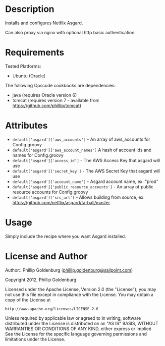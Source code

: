 Description
===========

Installs and configures Netflix Asgard.

Can also proxy via nginx with optional http basic authentication.

Requirements
============

Tested Platforms:

* Ubuntu (Oracle)

The following Opscode cookbooks are dependencies:

* java (requires Oracle version 6)
* tomcat (requires version 7 - available from https://github.com/phillip/tomcat) 

Attributes
==========

* `default['asgard']['aws_accounts']` - An array of aws_accounts for Config.groovy
* `default['asgard']['aws_account_names']` A hash of account ids and names for Config.groovy
* `default['asgard']['access_id']` - The AWS Access Key that asgard will use
* `default['asgard']['secret_key']` - The AWS Secret Key that asgard will use
* `default['asgard']['account_name']` - Asgard account name, ex: "prod"
* `default['asgard']['public_resource_accounts']` - An array of public resource accounts for Config.groovy
* `default['asgard']['src_url']` - Allows building from source, ex: https://github.com/netflix/asgard/tarball/master

Usage
=====

Simply include the recipe where you want Asgard installed.

License and Author
==================

Author:: Phillip Goldenburg (<phillip.goldenburg@sailpoint.com>)

Copyright 2012, Phillip Goldenburg

Licensed under the Apache License, Version 2.0 (the "License");
you may not use this file except in compliance with the License.
You may obtain a copy of the License at

    http://www.apache.org/licenses/LICENSE-2.0

Unless required by applicable law or agreed to in writing, software
distributed under the License is distributed on an "AS IS" BASIS,
WITHOUT WARRANTIES OR CONDITIONS OF ANY KIND, either express or implied.
See the License for the specific language governing permissions and
limitations under the License.
